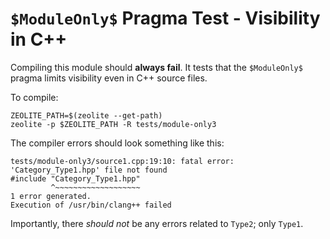 # `$ModuleOnly$` Pragma Test - Visibility in C++

Compiling this module should **always fail**. It tests that the `$ModuleOnly$`
pragma limits visibility even in C++ source files.

To compile:

```shell
ZEOLITE_PATH=$(zeolite --get-path)
zeolite -p $ZEOLITE_PATH -R tests/module-only3
```

The compiler errors should look something like this:

```text
tests/module-only3/source1.cpp:19:10: fatal error: 'Category_Type1.hpp' file not found
#include "Category_Type1.hpp"
         ^~~~~~~~~~~~~~~~~~~~
1 error generated.
Execution of /usr/bin/clang++ failed
```

Importantly, there *should not* be any errors related to `Type2`; only `Type1`.
